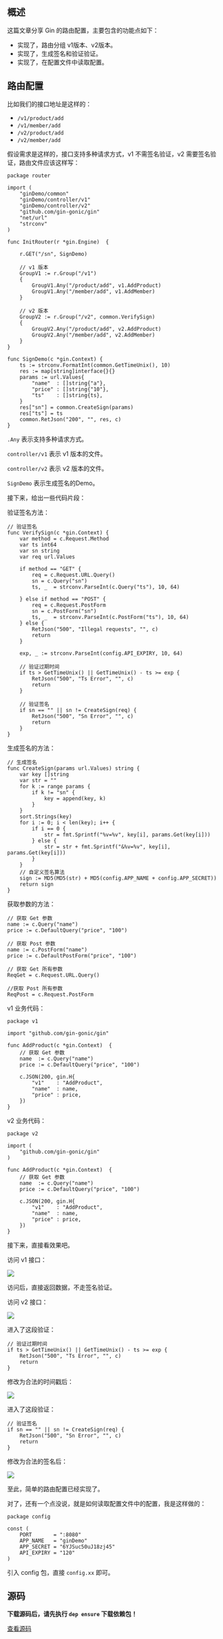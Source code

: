 ## 概述

这篇文章分享 Gin 的路由配置，主要包含的功能点如下：

- 实现了，路由分组 v1版本、v2版本。
- 实现了，生成签名和验证验证。
- 实现了，在配置文件中读取配置。

## 路由配置

比如我们的接口地址是这样的：

- `/v1/product/add`
- `/v1/member/add`
- `/v2/product/add`
- `/v2/member/add`

假设需求是这样的，接口支持多种请求方式，v1 不需签名验证，v2 需要签名验证，路由文件应该这样写：

```
package router

import (
	"ginDemo/common"
	"ginDemo/controller/v1"
	"ginDemo/controller/v2"
	"github.com/gin-gonic/gin"
	"net/url"
	"strconv"
)

func InitRouter(r *gin.Engine)  {

	r.GET("/sn", SignDemo)

	// v1 版本
	GroupV1 := r.Group("/v1")
	{
		GroupV1.Any("/product/add", v1.AddProduct)
		GroupV1.Any("/member/add", v1.AddMember)
	}

	// v2 版本
	GroupV2 := r.Group("/v2", common.VerifySign)
	{
		GroupV2.Any("/product/add", v2.AddProduct)
		GroupV2.Any("/member/add", v2.AddMember)
	}
}

func SignDemo(c *gin.Context) {
	ts := strconv.FormatInt(common.GetTimeUnix(), 10)
	res := map[string]interface{}{}
	params := url.Values{
		"name"  : []string{"a"},
		"price" : []string{"10"},
		"ts"    : []string{ts},
	}
	res["sn"] = common.CreateSign(params)
	res["ts"] = ts
	common.RetJson("200", "", res, c)
}
```

`.Any` 表示支持多种请求方式。

`controller/v1` 表示 v1 版本的文件。

`controller/v2` 表示 v2 版本的文件。

`SignDemo` 表示生成签名的Demo。

接下来，给出一些代码片段：

验证签名方法：

```
// 验证签名
func VerifySign(c *gin.Context) {
	var method = c.Request.Method
	var ts int64
	var sn string
	var req url.Values

	if method == "GET" {
		req = c.Request.URL.Query()
		sn = c.Query("sn")
		ts, _  = strconv.ParseInt(c.Query("ts"), 10, 64)

	} else if method == "POST" {
		req = c.Request.PostForm
		sn = c.PostForm("sn")
		ts, _  = strconv.ParseInt(c.PostForm("ts"), 10, 64)
	} else {
		RetJson("500", "Illegal requests", "", c)
		return
	}

	exp, _ := strconv.ParseInt(config.API_EXPIRY, 10, 64)

	// 验证过期时间
	if ts > GetTimeUnix() || GetTimeUnix() - ts >= exp {
		RetJson("500", "Ts Error", "", c)
		return
	}

	// 验证签名
	if sn == "" || sn != CreateSign(req) {
		RetJson("500", "Sn Error", "", c)
		return
	}
}
```

生成签名的方法：

```
// 生成签名
func CreateSign(params url.Values) string {
	var key []string
	var str = ""
	for k := range params {
		if k != "sn" {
			key = append(key, k)
		}
	}
	sort.Strings(key)
	for i := 0; i < len(key); i++ {
		if i == 0 {
			str = fmt.Sprintf("%v=%v", key[i], params.Get(key[i]))
		} else {
			str = str + fmt.Sprintf("&%v=%v", key[i], params.Get(key[i]))
		}
	}
	// 自定义签名算法
	sign := MD5(MD5(str) + MD5(config.APP_NAME + config.APP_SECRET))
	return sign
}
```

获取参数的方法：

```
// 获取 Get 参数
name := c.Query("name")
price := c.DefaultQuery("price", "100")

// 获取 Post 参数
name := c.PostForm("name")
price := c.DefaultPostForm("price", "100")

// 获取 Get 所有参数
ReqGet = c.Request.URL.Query()

//获取 Post 所有参数
ReqPost = c.Request.PostForm
```

v1 业务代码：

```
package v1

import "github.com/gin-gonic/gin"

func AddProduct(c *gin.Context)  {
	// 获取 Get 参数
	name  := c.Query("name")
	price := c.DefaultQuery("price", "100")

	c.JSON(200, gin.H{
		"v1"    : "AddProduct",
		"name"  : name,
		"price" : price,
	})
}
```

v2 业务代码：

```
package v2

import (
	"github.com/gin-gonic/gin"
)

func AddProduct(c *gin.Context)  {
	// 获取 Get 参数
	name  := c.Query("name")
	price := c.DefaultQuery("price", "100")

	c.JSON(200, gin.H{
		"v1"    : "AddProduct",
		"name"  : name,
		"price" : price,
	})
}

```

接下来，直接看效果吧。

访问 v1 接口：

![](https://github.com/xinliangnote/Go/blob/master/01-Gin框架/images/02-路由配置/2_go_1.png)

访问后，直接返回数据，不走签名验证。

访问 v2 接口：

![](https://github.com/xinliangnote/Go/blob/master/01-Gin框架/images/02-路由配置/2_go_2.png)

进入了这段验证：

```
// 验证过期时间
if ts > GetTimeUnix() || GetTimeUnix() - ts >= exp {
	RetJson("500", "Ts Error", "", c)
	return
}
```

修改为合法的时间戳后：

![](https://github.com/xinliangnote/Go/blob/master/01-Gin框架/images/02-路由配置/2_go_3.png)

进入了这段验证：

```
// 验证签名
if sn == "" || sn != CreateSign(req) {
	RetJson("500", "Sn Error", "", c)
	return
}
```

修改为合法的签名后：

![](https://github.com/xinliangnote/Go/blob/master/01-Gin框架/images/02-路由配置/2_go_4.png)

至此，简单的路由配置已经实现了。

对了，还有一个点没说，就是如何读取配置文件中的配置，我是这样做的：

```
package config

const (
	PORT       = ":8080"
	APP_NAME   = "ginDemo"
	APP_SECRET = "6YJSuc50uJ18zj45"
	API_EXPIRY = "120"
)
```

引入 config 包，直接 `config.xx` 即可。

## 源码

**下载源码后，请先执行 `dep ensure` 下载依赖包！**

[查看源码](https://github.com/xinliangnote/Go/blob/master/01-Gin框架/codes/02-路由配置)
